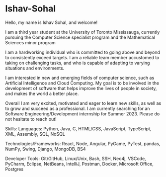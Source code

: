 # Ishav-Sohal

Hello, my name is Ishav Sohal, and welcome!

I am a third year student at the University of Toronto Mississauga, currently pursuing the Computer Science specialist program and the Mathematical Sciences minor program

I am a hardworking individual who is committed to going above and beyond to consistently exceed targets. I am a reliable team member accustomed to taking on challenging tasks, and who is capable of adapting to varying situations and environments. 

I am interested in new and emerging fields of computer science, such as Artificial Intelligence and Cloud Computing. My goal is to be involved in the development of software that helps improve the lives of people in society, and makes the world a better place. 

Overall I am very excited, motivated and eager to learn new skills, as well as to grow and succeed as a professional. I am currently searching for an Software Engineering/Development internship for Summer 2023. Please do not hesitate to reach out!

Skills:
Languages: Python, Java, C, HTML/CSS, JavaScript, TypeScript, XML, Assembly, SQL, NoSQL

Technologies/Frameworks: React, Node, Angular, PyGame, PyTest, pandas, NumPy, Swing, Django, MongoDB, BS4

Developer Tools: Git/GitHub, Linux/Unix, Bash, SSH, Neo4j, VSCode, PyCharm, Eclipse, NetBeans, IntelliJ, Postman, Docker, Microsoft Office, Postgres
